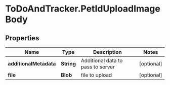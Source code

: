 # ToDoAndTracker.PetIdUploadImageBody

## Properties
Name | Type | Description | Notes
------------ | ------------- | ------------- | -------------
**additionalMetadata** | **String** | Additional data to pass to server | [optional] 
**file** | **Blob** | file to upload | [optional] 
